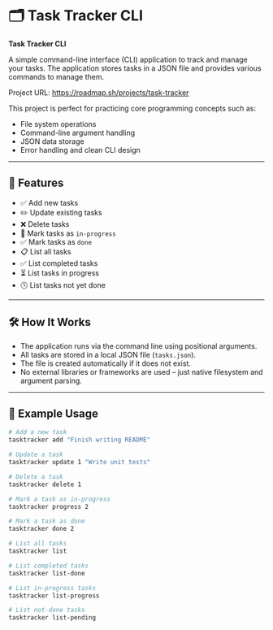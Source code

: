 # 🗂️ Task Tracker CLI

**Task Tracker CLI**

A simple command-line interface (CLI) application to track and manage your tasks. The application stores tasks in a JSON file and provides various commands to manage them.

Project URL: https://roadmap.sh/projects/task-tracker

This project is perfect for practicing core programming concepts such as:
- File system operations
- Command-line argument handling
- JSON data storage
- Error handling and clean CLI design

---

## 🚀 Features

- ✅ Add new tasks  
- ✏️ Update existing tasks  
- ❌ Delete tasks  
- 🔄 Mark tasks as `in-progress`  
- ✅ Mark tasks as `done`  
- 📋 List all tasks  
- ✅ List completed tasks  
- ⏳ List tasks in progress  
- 🕓 List tasks not yet done  

---

## 🛠️ How It Works

- The application runs via the command line using positional arguments.
- All tasks are stored in a local JSON file (`tasks.json`).
- The file is created automatically if it does not exist.
- No external libraries or frameworks are used – just native filesystem and argument parsing.

---

## 📄 Example Usage

```bash
# Add a new task
tasktracker add "Finish writing README"

# Update a task
tasktracker update 1 "Write unit tests"

# Delete a task
tasktracker delete 1

# Mark a task as in-progress
tasktracker progress 2

# Mark a task as done
tasktracker done 2

# List all tasks
tasktracker list

# List completed tasks
tasktracker list-done

# List in-progress tasks
tasktracker list-progress

# List not-done tasks
tasktracker list-pending
